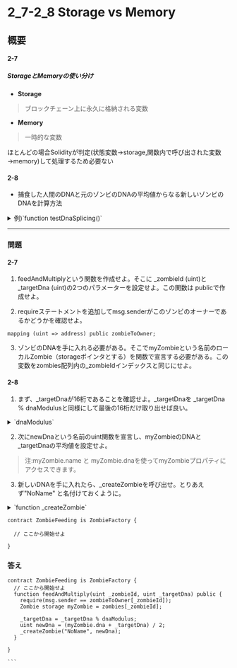 # 2_7-2_8 Storage vs Memory

## 概要
#### 2-7
##### StorageとMemoryの使い分け
- **Storage**
>ブロックチェーン上に永久に格納される変数

- **Memory**
>一時的な変数

ほとんどの場合Solidityが判定(状態変数→storage,関数内で呼び出された変数→memory)して処理するため必要ない


#### 2-8
- 捕食した人間のDNAと元のゾンビのDNAの平均値からなる新しいゾンビのDNAを計算方法
<details><summary>例)`function testDnaSplicing()`</summary><div><pre>```function testDnaSplicing() public {
  uint zombieDna = 2222222222222222;
  uint targetDna = 4444444444444444;
  uint newZombieDna = (zombieDna + targetDna) / 2;
  // この例だと 3333333333333333だ。
}```
</pre></div></details>

---

### 問題
#### 2-7
1. feedAndMultiplyという関数を作成せよ。そこに \_zombieId (uint)と \_targetDna (uint)の2つのパラメーターを設定せよ。この関数は publicで作成せよ。

1. requireステートメントを追加してmsg.senderがこのゾンビのオーナーであるかどうかを確認せよ。
```
mapping (uint => address) public zombieToOwner;
```


3. ゾンビのDNAを手に入れる必要がある。そこでmyZombieという名前のローカルZombie（storageポインタとする）を関数で宣言する必要がある。この変数をzombies配列内の_zombieIdインデックスと同じにせよ。

#### 2-8
1. まず、\_targetDnaが16桁であることを確認せよ。\_targetDnaを \_targetDna % dnaModulusと同様にして最後の16桁だけ取り出せば良い。
<details><summary>`dnaModulus`</summary><div><pre>
```
uint dnaDigits = 16;
uint dnaModulus = 10 ** dnaDigits;
```
</pre></div></details>

2. 次にnewDnaという名前のuint関数を宣言し、myZombieのDNAと_targetDnaの平均値を設定せよ。

  >注:myZombie.name と myZombie.dnaを使ってmyZombieプロパティにアクセスできます。

3. 新しいDNAを手に入れたら、\_createZombieを呼び出せ。とりあえず"NoName" と名付けておくように。

  <details><summary>`function _createZombie`</summary><div><pre>
```
function _createZombie(string _name, uint _dna) private {
      uint id = zombies.push(Zombie(_name, _dna)) - 1;
      zombieToOwner[id] = msg.sender;
      ownerZombieCount[msg.sender]++;
      NewZombie(id, _name, _dna);
  }
```
</pre></div></details>

```
contract ZombieFeeding is ZombieFactory {

  // ここから開始せよ

}
```
### 答え

````
contract ZombieFeeding is ZombieFactory {
  // ここから開始せよ
  function feedAndMultiply(uint _zombieId, uint _targetDna) public {
    require(msg.sender == zombieToOwner[_zombieId]);
    Zombie storage myZombie = zombies[_zombieId];

    _targetDna = _targetDna % dnaModulus;
    uint newDna = (myZombie.dna + _targetDna) / 2;
    _createZombie("NoName", newDna);
  }

}

```
